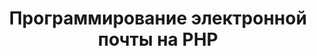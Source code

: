 ---
title: Программирование электронной почты на PHP
type: docs
weight: 10
url: /java/programming-email-in-php/
---